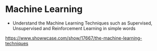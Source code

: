 # Machine Learning 

- Understand the Machine Learning Techniques such as Supervised, Unsupervised and Reinforcement Learning in simple words

https://www.showwcase.com/show/17667/the-machine-learning-techniques